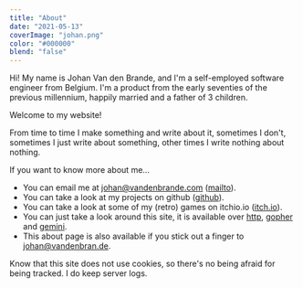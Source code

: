 ```yaml
---
title: "About"
date: "2021-05-13"
coverImage: "johan.png"
color: "#000000"
blend: "false"
---
```


Hi! My name is Johan Van den Brande, and I'm a self-employed software engineer from Belgium.
I'm a product from the early seventies of the previous millennium, happily married and a father of 3 children.

Welcome to my website!

From time to time I make something and write about it, sometimes I don't, sometimes I just write about something, other times I write nothing about nothing.

If you want to know more about me...

   * You can email me at johan@vandenbrande.com ([mailto](mailto:johan@vandenbran.de)).
   * You can take a look at my projects on github ([github](https://github.com/nanoflite)).
   * You can take a look at some of my (retro) games on itchio.io ([itch.io](https://nanoflite.itch.io/)).  
   * You can just take a look around this site, it is available over [http](https://vandenbran.de), [gopher](gopher://vandenbran.de) and [gemini](gemini://vandenbran.de).
   * This about page is also available if you stick out a finger to johan@vandenbran.de.

Know that this site does not use cookies, so there's no being afraid for being tracked. I do keep server logs.


